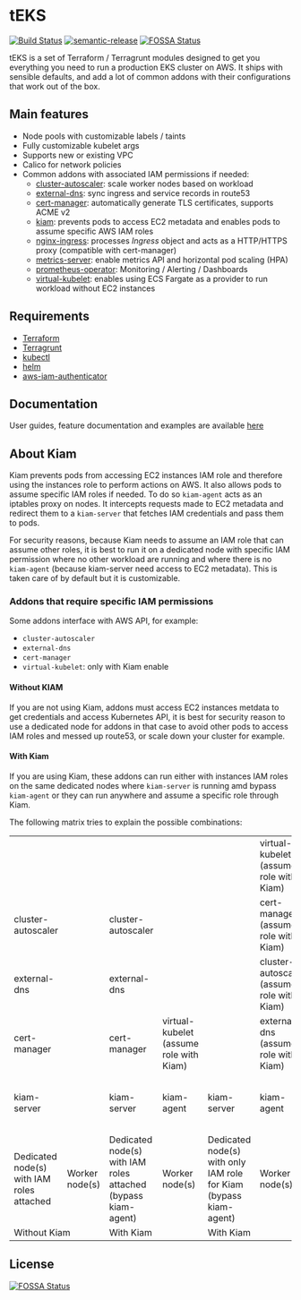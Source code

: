 # tEKS

[![Build Status](https://travis-ci.org/clusterfrak-dynamics/teks.svg?branch=master)](https://travis-ci.org/clusterfrak-dynamics/teks)
[![semantic-release](https://img.shields.io/badge/%20%20%F0%9F%93%A6%F0%9F%9A%80-semantic--release-e10079.svg)](https://github.com/semantic-release/semantic-release)
[![FOSSA Status](https://app.fossa.io/api/projects/git%2Bgithub.com%2Fclusterfrak-dynamics%2Fteks.svg?type=shield)](https://app.fossa.io/projects/git%2Bgithub.com%2Fclusterfrak-dynamics%2Fteks?ref=badge_shield)

tEKS is a set of Terraform / Terragrunt modules designed to get you everything you need to run a production EKS cluster on AWS. It ships with sensible defaults, and add a lot of common addons with their configurations that work out of the box.

## Main features

* Node pools with customizable labels / taints
* Fully customizable kubelet args
* Supports new or existing VPC
* Calico for network policies
* Common addons with associated IAM permissions if needed:
  * [cluster-autoscaler](https://github.com/kubernetes/autoscaler/tree/master/cluster-autoscaler): scale worker nodes based on workload
  * [external-dns](https://github.com/kubernetes-incubator/external-dns): sync ingress and service records in route53
  * [cert-manager](https://github.com/jetstack/cert-manager): automatically generate TLS certificates, supports ACME v2
  * [kiam](https://github.com/uswitch/kiam): prevents pods to access EC2 metadata and enables pods to assume specific AWS IAM roles
  * [nginx-ingress](https://github.com/kubernetes/ingress-nginx): processes *Ingress* object and acts as a HTTP/HTTPS proxy (compatible with cert-manager)
  * [metrics-server](https://github.com/kubernetes-incubator/metrics-server): enable metrics API and horizontal pod scaling (HPA)
  * [prometheus-operator](https://github.com/coreos/prometheus-operator): Monitoring / Alerting / Dashboards
  * [virtual-kubelet](https://github.com/coreos/prometheus-operator): enables using ECS Fargate as a provider to run workload without EC2 instances

## Requirements

* [Terraform](https://www.terraform.io/intro/getting-started/install.html)
* [Terragrunt](https://github.com/gruntwork-io/terragrunt#install-terragrunt)
* [kubectl](https://kubernetes.io/docs/tasks/tools/install-kubectl/)
* [helm](https://helm.sh/)
* [aws-iam-authenticator](https://github.com/kubernetes-sigs/aws-iam-authenticator)

## Documentation

User guides, feature documentation and examples are available [here](https://clusterfrak-dynamics.github.io/teks/)

## About Kiam

Kiam prevents pods from accessing EC2 instances IAM role and therefore using the instances role to perform actions on AWS. It also allows pods to assume specific IAM roles if needed. To do so `kiam-agent` acts as an iptables proxy on nodes. It intercepts requests made to EC2 metadata and redirect them to a `kiam-server` that fetches IAM credentials and pass them to pods.

For security reasons, because Kiam needs to assume an IAM role that can assume other roles, it is best to run it on a dedicated node with specific IAM permission where no other workload are running and where there is no `kiam-agent` (because kiam-server need access to EC2 metadata). This is taken care of by default but it is customizable.

### Addons that require specific IAM permissions

Some addons interface with AWS API, for example:

* `cluster-autoscaler`
* `external-dns`
* `cert-manager`
* `virtual-kubelet`: only with Kiam enable

#### Without KIAM

If you are not using Kiam, addons must access EC2 instances metdata to get credentials and access Kubernetes API, it is best for security reason to use a dedicated node for addons in that case to avoid other pods to access IAM roles and messed up route53, or scale down your cluster for example.

#### With Kiam

If you are using Kiam, these addons can run either with instances IAM roles on the same dedicated nodes where `kiam-server` is running amd bypass `kiam-agent` or they can run anywhere and assume a specific role through Kiam.

The following matrix tries to explain the possible combinations:

<table>
  <tr>
    <td></td>
    <td></td>
    <td></td>
    <td></td>
    <td></td>
    <td>virtual-kubelet<br>(assume role with Kiam)</td>
    <td></td>
  </tr>
  <tr>
    <td>cluster-autoscaler</td>
    <td></td>
    <td>cluster-autoscaler</td>
    <td></td>
    <td></td>
    <td>cert-manager<br>(assume role with Kiam)</td>
    <td>cert-manager<br>(assume role with Kiam)</td>
  </tr>
  <tr>
    <td>external-dns</td>
    <td></td>
    <td>external-dns</td>
    <td></td>
    <td></td>
    <td>cluster-autoscaler<br>(assume role with Kiam)</td>
    <td>cluster-autoscaler<br>(assume role with Kiam)</td>
  </tr>
  <tr>
    <td>cert-manager</td>
    <td></td>
    <td>cert-manager</td>
    <td>virtual-kubelet<br>(assume role with Kiam)</td>
    <td></td>
    <td>external-dns<br>(assume role with Kiam)</td>
    <td>external-dns<br>(assume role with Kiam)</td>
  </tr>
  <tr>
    <td>kiam-server</td>
    <td></td>
    <td>kiam-server</td>
    <td>kiam-agent</td>
    <td>kiam-server</td>
    <td>kiam-agent</td>
    <td>kiam-agent<br>(in HostNetwork, bypass kiam-agent)<br></td>
  </tr>
  <tr>
    <td>Dedicated node(s)<br>with IAM roles attached</td>
    <td>Worker node(s)</td>
    <td>Dedicated node(s) with IAM roles attached<br>(bypass kiam-agent)</td>
    <td>Worker node(s)</td>
    <td>Dedicated node(s) with only IAM role for Kiam<br>(bypass kiam-agent)</td>
    <td>Worker node(s)</td>
    <td>Worker node(s) with only IAM role for Kiam<br>(bypass kiam-agent)<br>!!! Security concerns !!!</td>
  </tr>
  <tr>
    <td colspan="2">Without Kiam</td>
    <td colspan="2">With Kiam</td>
    <td colspan="2">With Kiam</td>
    <td>With Kiam</td>
  </tr>
</table>

## License

[![FOSSA Status](https://app.fossa.io/api/projects/git%2Bgithub.com%2Fclusterfrak-dynamics%2Fteks.svg?type=large)](https://app.fossa.io/projects/git%2Bgithub.com%2Fclusterfrak-dynamics%2Fteks?ref=badge_large)
